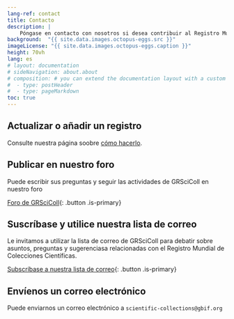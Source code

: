 ```yaml
---
lang-ref: contact
title: Contacto
description: |
    Póngase en contacto con nosotros si desea contribuir al Registro Mundial de Colecciones Científicas, encuentra algún problema o tiene alguna pregunta.
background:  "{{ site.data.images.octopus-eggs.src }}"
imageLicense: "{{ site.data.images.octopus-eggs.caption }}"
height: 70vh
lang: es
# layout: documentation
# sideNavigation: about.about
# composition: # you can extend the documentation layout with a custom composition
#  - type: postHeader
#  - type: pageMarkdown
toc: true
---
```


## Actualizar o añadir un registro

Consulte nuestra página soobre [cómo hacerlo](/how-to).

## Publicar en nuestro foro

Puede escribir sus preguntas y seguir las actividades de GRSciColl en nuestro foro

[Foro de GRSciColl](https://discourse.gbif.org/c/grscicoll){: .button .is-primary}

## Suscríbase y utilice nuestra lista de correo

Le invitamos a utilizar la lista de correo de GRSciColl para debatir sobre asuntos, preguntas y sugerenciasa relacionadas con el Registro Mundial de Colecciones Científicas.

[Subscríbase a nuestra lista de correo](https://lists.gbif.org/mailman/listinfo/scientific-collections){: .button .is-primary}

## Envíenos un correo electrónico 

Puede enviarnos un correo electrónico a `scientific-collections@gbif.org`
